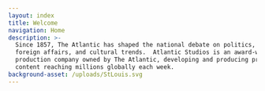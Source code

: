 ```yaml
---
layout: index
title: Welcome
navigation: Home
description: >-
  Since 1857, The Atlantic has shaped the national debate on politics, business,
  foreign affairs, and cultural trends.  Atlantic Studios is an award-winning
  production company owned by The Atlantic, developing and producing premium
  content reaching millions globally each week.
background-asset: /uploads/StLouis.svg
---
```


